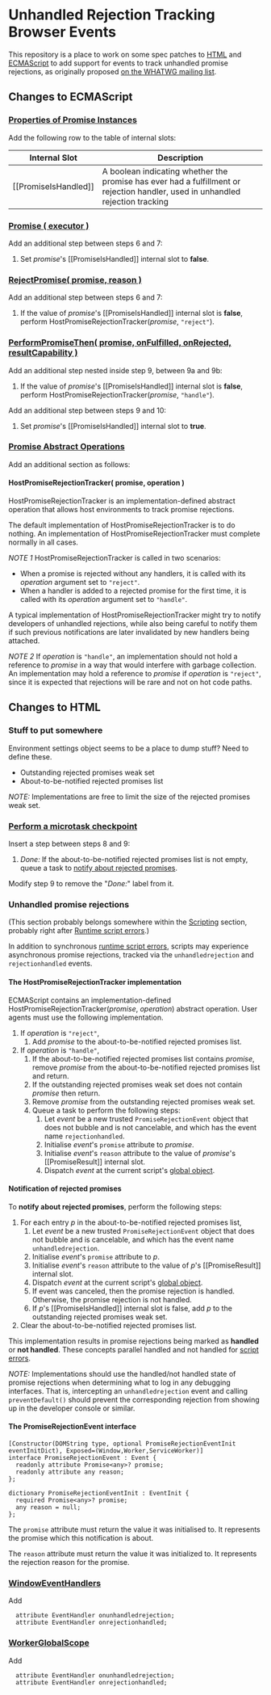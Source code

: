 # Unhandled Rejection Tracking Browser Events

This repository is a place to work on some spec patches to [HTML](http://html.spec.whatwg.org/multipage/) and [ECMAScript](http://people.mozilla.org/~jorendorff/es6-draft.html) to add support for events to track unhandled promise rejections, as originally proposed [on the WHATWG mailing list](http://lists.w3.org/Archives/Public/public-whatwg-archive/2014Sep/0024.html).

## Changes to ECMAScript

### [Properties of Promise Instances](https://people.mozilla.org/~jorendorff/es6-draft.html#sec-properties-of-promise-instances)

Add the following row to the table of internal slots:

Internal Slot        | Description
---------------------|-------------
[[PromiseIsHandled]] | A boolean indicating whether the promise has ever had a fulfillment or rejection handler, used in unhandled rejection tracking

### [Promise ( executor )](https://people.mozilla.org/~jorendorff/es6-draft.html#sec-promise-executor)

Add an additional step between steps 6 and 7:

1. Set _promise_'s [[PromiseIsHandled]] internal slot to **false**.

### [RejectPromise( promise, reason )](https://people.mozilla.org/~jorendorff/es6-draft.html#sec-rejectpromise)

Add an additional step between steps 6 and 7:

1. If the value of _promise_'s [[PromiseIsHandled]] internal slot is **false**, perform HostPromiseRejectionTracker(_promise_, `"reject"`).

### [PerformPromiseThen( promise, onFulfilled, onRejected, resultCapability )](https://people.mozilla.org/~jorendorff/es6-draft.html#sec-performpromisethen)

Add an additional step nested inside step 9, between 9a and 9b:

1. If the value of _promise_'s [[PromiseIsHandled]] internal slot is **false**, perform HostPromiseRejectionTracker(_promise_, `"handle"`).

Add an additional step between steps 9 and 10:

1. Set _promise_'s [[PromiseIsHandled]] internal slot to **true**.

### [Promise Abstract Operations](https://people.mozilla.org/~jorendorff/es6-draft.html#sec-promise-abstract-operations)

Add an additional section as follows:

#### HostPromiseRejectionTracker( promise, operation )

HostPromiseRejectionTracker is an implementation-defined abstract operation that allows host environments to track promise rejections.

The default implementation of HostPromiseRejectionTracker is to do nothing. An implementation of HostPromiseRejectionTracker must complete normally in all cases.

_NOTE 1_ HostPromiseRejectionTracker is called in two scenarios:

- When a promise is rejected without any handlers, it is called with its _operation_ argument set to `"reject"`.
- When a handler is added to a rejected promise for the first time, it is called with its _operation_ argument set to `"handle"`.

A typical implementation of HostPromiseRejectionTracker might try to notify developers of unhandled rejections, while also being careful to notify them if such previous notifications are later invalidated by new handlers being attached.

_NOTE 2_ If _operation_ is `"handle"`, an implementation should not hold a reference to _promise_ in a way that would interfere with garbage collection. An implementation may hold a reference to _promise_ if _operation_ is `"reject"`, since it is expected that rejections will be rare and not on hot code paths.

## Changes to HTML

### Stuff to put somewhere

Environment settings object seems to be a place to dump stuff? Need to define these.

- Outstanding rejected promises weak set
- About-to-be-notified rejected promises list

_NOTE:_ Implementations are free to limit the size of the rejected promises weak set.

### [Perform a microtask checkpoint](https://html.spec.whatwg.org/multipage/webappapis.html#perform-a-microtask-checkpoint)

Insert a step between steps 8 and 9:

1. _Done:_ If the about-to-be-notified rejected promises list is not empty, queue a task to <a href="#user-content-notify-about-rejected-promises">notify about rejected promises</a>.

Modify step 9 to remove the "_Done:_" label from it.

### Unhandled promise rejections

(This section probably belongs somewhere within the [Scripting](https://html.spec.whatwg.org/multipage/webappapis.html#scripting) section, probably right after [Runtime script errors](https://html.spec.whatwg.org/multipage/webappapis.html#runtime-script-errors).)

In addition to synchronous [runtime script errors](https://html.spec.whatwg.org/multipage/webappapis.html#runtime-script-errors), scripts may experience asynchronous promise rejections, tracked via the `unhandledrejection` and `rejectionhandled` events.

#### The HostPromiseRejectionTracker implementation

ECMAScript contains an implementation-defined HostPromiseRejectionTracker(_promise_, _operation_) abstract operation. User agents must use the following implementation.

1. If _operation_ is `"reject"`,
    1. Add _promise_ to the about-to-be-notified rejected promises list.
1. If _operation_ is `"handle"`,
    1. If the about-to-be-notified rejected promises list contains _promise_, remove _promise_ from the about-to-be-notified rejected promises list and return.
    1. If the outstanding rejected promises weak set does not contain _promise_ then return.
    1. Remove _promise_ from the outstanding rejected promises weak set.
    1. Queue a task to perform the following steps:
        1. Let _event_ be a new trusted `PromiseRejectionEvent` object that does not bubble and is not cancelable, and which has the event name `rejectionhandled`.
        1. Initialise _event_'s `promise` attribute to _promise_.
        1. Initialise _event_'s `reason` attribute to the value of _promise_'s [[PromiseResult]] internal slot.
        1. Dispatch _event_ at the current script's [global object](https://html.spec.whatwg.org/multipage/webappapis.html#global-object).

#### Notification of rejected promises

To <a id="notify-about-rejected-promises">**notify about rejected promises**</a>, perform the following steps:

1. For each entry _p_ in the about-to-be-notified rejected promises list,
    1. Let _event_ be a new trusted `PromiseRejectionEvent` object that does not bubble and is cancelable, and which has the event name `unhandledrejection`.
    1. Initialise _event_'s `promise` attribute to _p_.
    1. Initialise _event_'s `reason` attribute to the value of _p_'s [[PromiseResult]] internal slot.
    1. Dispatch _event_ at the current script's [global object](https://html.spec.whatwg.org/multipage/webappapis.html#global-object).
    1. If event was canceled, then the promise rejection is handled. Otherwise, the promise rejection is not handled.
    1. If _p_'s [[PromiseIsHandled]] internal slot is false, add _p_ to the outstanding rejected promises weak set.
1. Clear the about-to-be-notified rejected promises list.

This implementation results in promise rejections being marked as **handled** or **not handled**. These concepts parallel handled and not handled for [script errors](https://html.spec.whatwg.org/multipage/webappapis.html#concept-error-handled).

_NOTE:_ Implementations should use the handled/not handled state of promise rejections when determining what to log in any debugging interfaces. That is, intercepting an `unhandledrejection` event and calling `preventDefault()` should prevent the corresponding rejection from showing up in the developer console or similar.

#### The PromiseRejectionEvent interface

```webidl
[Constructor(DOMString type, optional PromiseRejectionEventInit eventInitDict), Exposed=(Window,Worker,ServiceWorker)]
interface PromiseRejectionEvent : Event {
  readonly attribute Promise<any>? promise;
  readonly attribute any reason;
};

dictionary PromiseRejectionEventInit : EventInit {
  required Promise<any>? promise;
  any reason = null;
};
```

The `promise` attribute must return the value it was initialised to. It represents the promise which this notification is about.

The `reason` attribute must return the value it was initialized to. It represents the rejection reason for the promise.

### [WindowEventHandlers](https://html.spec.whatwg.org/multipage/webappapis.html#windoweventhandlers)

Add

```webidl
  attribute EventHandler onunhandledrejection;
  attribute EventHandler onrejectionhandled;
```

### [WorkerGlobalScope](https://html.spec.whatwg.org/multipage/workers.html#workerglobalscope)

Add

```webidl
  attribute EventHandler onunhandledrejection;
  attribute EventHandler onrejectionhandled;
```
